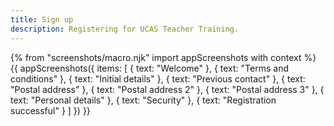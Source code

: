 ```yaml
---
title: Sign up
description: Registering for UCAS Teacher Training.
---
```


{% from "screenshots/macro.njk" import appScreenshots with context %}
{{ appScreenshots({
  items: [
    { text: "Welcome" },
    { text: "Terms and conditions" },
    { text: "Initial details" },
    { text: "Previous contact" },
    { text: "Postal address" },
    { text: "Postal address 2" },
    { text: "Postal address 3" },
    { text: "Personal details" },
    { text: "Security" },
    { text: "Registration successful" }
  ]
}) }}
